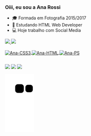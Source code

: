 ### Oiii, eu sou a Ana Rossi 

- 🎓 Formada em Fotografia 2015/2017
- 🌱 Estudando HTML Web Developer
- 💻 Hoje trabalho com Social Media 

<div>
  <a href="https://github.com/ana-rossi">
  <img height="150em" src="https://github-readme-stats.vercel.app/api?username=ana-rossi&show_icons=true&theme=tokyonight&include_all_commits=true&count_private=true"/>
  <img height="149em" src="https://github-readme-stats.vercel.app/api/top-langs/?username=ana-rossi&layout=compact&langs_count=7&theme=tokyonight"/>
</div>
<div style="display: inline_block"><br>
  <img align="center" alt="Ana-CSS3" height="30" width="40" src="https://cdn.jsdelivr.net/gh/devicons/devicon/icons/css3/css3-original.svg">
  <img align="center" alt="Ana-HTML" height="30" width="40" src="https://cdn.jsdelivr.net/gh/devicons/devicon/icons/html5/html5-original.svg">
  <img align="center" alt="Ana-PS" height="30" width="40" src="https://cdn.jsdelivr.net/gh/devicons/devicon/icons/photoshop/photoshop-plain.svg">
  
  ##
  
  <div>
  <a href="https://www.linkedin.com/in/anarossi21/" target="_blank"><img src="https://img.shields.io/badge/LinkedIn-0077B5?style=for-the-badge&logo=linkedin&logoColor=white" target="_blank"></a>
  <a href="https://www.instagram.com/anarossi.ux/" target="_blank"><img src="https://img.shields.io/badge/Instagram-E4405F?style=for-the-badge&logo=instagram&logoColor=white" target="_blank"></a>
  <a href="https://discord.gg/Q8AXMHhY8C" target="_blank"><img src="https://img.shields.io/badge/Discord-7289DA?style=for-the-badge&logo=discord&logoColor=white" target="_blank"></a>
  
   ![Snake animation](https://github.com/ana-rossi/ana-rossi/blob/output/github-contribution-grid-snake.svg)
    
</div>
